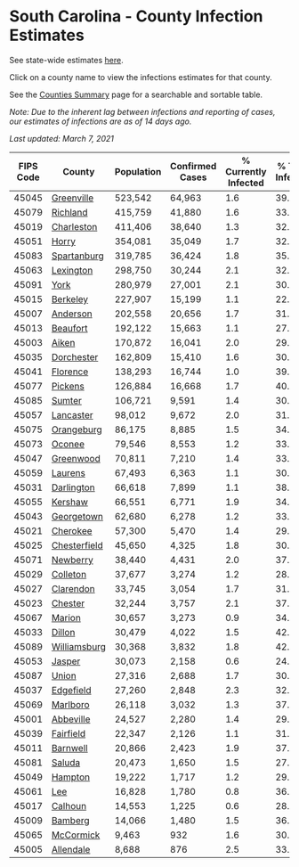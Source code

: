 # South Carolina - County Infection Estimates

See state-wide estimates [here](/infections/us-sc).

Click on a county name to view the infections estimates for that county.

See the [Counties Summary](/infections/summary-counties) page for a searchable and sortable table.

*Note: Due to the inherent lag between infections and reporting of cases, our estimates of infections are as of 14 days ago.*

*Last updated: March 7, 2021*

|   FIPS Code |                       County |   Population |   Confirmed Cases |   % Currently Infected |   % Total Infected |
|-------------|------------------------------|--------------|-------------------|------------------------|--------------------|
|       45045 |     [Greenville](greenville) |      523,542 |            64,963 |                    1.6 |               39.6 |
|       45079 |         [Richland](richland) |      415,759 |            41,880 |                    1.6 |               33.5 |
|       45019 |     [Charleston](charleston) |      411,406 |            38,640 |                    1.3 |               32.5 |
|       45051 |               [Horry](horry) |      354,081 |            35,049 |                    1.7 |               32.7 |
|       45083 |   [Spartanburg](spartanburg) |      319,785 |            36,424 |                    1.8 |               35.3 |
|       45063 |       [Lexington](lexington) |      298,750 |            30,244 |                    2.1 |               32.4 |
|       45091 |                 [York](york) |      280,979 |            27,001 |                    2.1 |               30.2 |
|       45015 |         [Berkeley](berkeley) |      227,907 |            15,199 |                    1.1 |               22.4 |
|       45007 |         [Anderson](anderson) |      202,558 |            20,656 |                    1.7 |               31.9 |
|       45013 |         [Beaufort](beaufort) |      192,122 |            15,663 |                    1.1 |               27.5 |
|       45003 |               [Aiken](aiken) |      170,872 |            16,041 |                    2.0 |               29.1 |
|       45035 |     [Dorchester](dorchester) |      162,809 |            15,410 |                    1.6 |               30.6 |
|       45041 |         [Florence](florence) |      138,293 |            16,744 |                    1.0 |               39.8 |
|       45077 |           [Pickens](pickens) |      126,884 |            16,668 |                    1.7 |               40.9 |
|       45085 |             [Sumter](sumter) |      106,721 |             9,591 |                    1.4 |               30.3 |
|       45057 |       [Lancaster](lancaster) |       98,012 |             9,672 |                    2.0 |               31.0 |
|       45075 |     [Orangeburg](orangeburg) |       86,175 |             8,885 |                    1.5 |               34.5 |
|       45073 |             [Oconee](oconee) |       79,546 |             8,553 |                    1.2 |               33.2 |
|       45047 |       [Greenwood](greenwood) |       70,811 |             7,210 |                    1.4 |               33.0 |
|       45059 |           [Laurens](laurens) |       67,493 |             6,363 |                    1.1 |               30.6 |
|       45031 |     [Darlington](darlington) |       66,618 |             7,899 |                    1.1 |               38.0 |
|       45055 |           [Kershaw](kershaw) |       66,551 |             6,771 |                    1.9 |               34.2 |
|       45043 |     [Georgetown](georgetown) |       62,680 |             6,278 |                    1.2 |               33.2 |
|       45021 |         [Cherokee](cherokee) |       57,300 |             5,470 |                    1.4 |               29.5 |
|       45025 | [Chesterfield](chesterfield) |       45,650 |             4,325 |                    1.8 |               30.4 |
|       45071 |         [Newberry](newberry) |       38,440 |             4,431 |                    2.0 |               37.3 |
|       45029 |         [Colleton](colleton) |       37,677 |             3,274 |                    1.2 |               28.7 |
|       45027 |       [Clarendon](clarendon) |       33,745 |             3,054 |                    1.7 |               31.2 |
|       45023 |           [Chester](chester) |       32,244 |             3,757 |                    2.1 |               37.4 |
|       45067 |             [Marion](marion) |       30,657 |             3,273 |                    0.9 |               34.6 |
|       45033 |             [Dillon](dillon) |       30,479 |             4,022 |                    1.5 |               42.0 |
|       45089 | [Williamsburg](williamsburg) |       30,368 |             3,832 |                    1.8 |               42.1 |
|       45053 |             [Jasper](jasper) |       30,073 |             2,158 |                    0.6 |               24.1 |
|       45087 |               [Union](union) |       27,316 |             2,688 |                    1.7 |               30.6 |
|       45037 |       [Edgefield](edgefield) |       27,260 |             2,848 |                    2.3 |               32.5 |
|       45069 |         [Marlboro](marlboro) |       26,118 |             3,032 |                    1.3 |               37.3 |
|       45001 |       [Abbeville](abbeville) |       24,527 |             2,280 |                    1.4 |               29.2 |
|       45039 |       [Fairfield](fairfield) |       22,347 |             2,126 |                    1.1 |               31.8 |
|       45011 |         [Barnwell](barnwell) |       20,866 |             2,423 |                    1.9 |               37.2 |
|       45081 |             [Saluda](saluda) |       20,473 |             1,650 |                    1.5 |               27.2 |
|       45049 |           [Hampton](hampton) |       19,222 |             1,717 |                    1.2 |               29.6 |
|       45061 |                   [Lee](lee) |       16,828 |             1,780 |                    0.8 |               36.4 |
|       45017 |           [Calhoun](calhoun) |       14,553 |             1,225 |                    0.6 |               28.7 |
|       45009 |           [Bamberg](bamberg) |       14,066 |             1,480 |                    1.5 |               36.1 |
|       45065 |       [McCormick](mccormick) |        9,463 |               932 |                    1.6 |               30.6 |
|       45005 |       [Allendale](allendale) |        8,688 |               876 |                    2.5 |               33.5 |